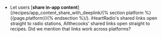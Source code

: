* Let users [**share in-app content**](/recipes/app_content_share_with_deeplink/{% section platform %}{{page.platform}}{% endsection %}/). iHeartRadio's shared links open straight to radio stations, Allthecooks' shared links open straight to recipes. Did we mention that links work across platforms?
